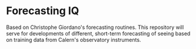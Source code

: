 # Forecasting IQ
Based on Christophe Giordano's forecasting routines. This repository will serve for developments of different, short-term forecasting of seeing based on training data from Calern's observatory instruments.
